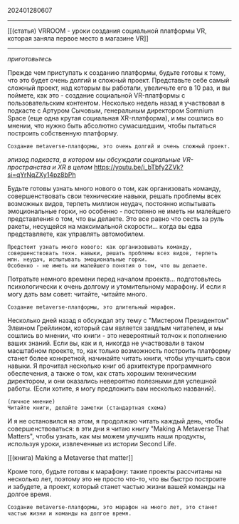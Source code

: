 202401280607
***
[[(статья) VRROOM - уроки создания социальной платформы VR, которая заняла первое место в магазине VR]]
***
*приготовьтесь*

Прежде чем приступать к созданию платформы, будьте готовы к тому, что это будет очень долгий и сложный проект. Представьте себе самый сложный проект, над которым вы работали, увеличьте его в 10 раз, и вы поймете, как это - создание социальной VR-платформы с пользовательским контентом. Несколько недель назад я участвовал в подкасте с Артуром Сычовым, генеральным директором Somnium Space (еще одна крутая социальная XR-платформа), и мы сошлись во мнении, что нужно быть абсолютно сумасшедшим, чтобы пытаться построить собственную платформу.

```
Создание metaverse-платформы, это очень долгий и очень сложный проект.
```

*эпизод подкаста, в котором мы обсуждали социальные VR-пространства и XR в целом*
https://youtu.be/i_bTbfy2ZVk?si=qYrNqZXy14pz8bPh

Будьте готовы узнать много нового о том, как организовать команду, совершенствовать свои технические навыки, решать проблемы всех возможных видов, терпеть миллион неудач, постоянно испытывать эмоциональные горки, но особенно - постоянно не иметь ни малейшего представления о том, что вы делаете. Это все равно что сесть за руль ракеты, несущейся на максимальной скорости... когда вы едва представляете, как управлять автомобилем.

```
Предстоит узнать много нового: как организовывать команду, совершенствовать техн. навыки, решать проблемы всех видов, терпеть млн. неудач, испытывать эмоциональные горки.
Особенно - не иметь ни малейшего понятия о том, что вы делаете.
```

Потратьте немного времени перед началом проекта... подготовьтесь психологически к очень долгому и утомительному марафону. И если я могу дать вам совет: читайте, читайте много.

```
Создание metaverse-платформы, это длительный марафон.
```

Несколько дней назад я обсуждал эту тему с "Мистером Президентом" Элвином Грейлином, который сам является заядлым читателем, и мы сошлись во мнении, что книги - это невероятный толчок к пополнению ваших знаний. Если вы, как и я, никогда не участвовали в таком масштабном проекте, то, как только возможность построить платформу станет более конкретной, начинайте читать книги, чтобы улучшить свои навыки. Я прочитал несколько книг об архитектуре программного обеспечения, а также о том, как стать хорошим техническим директором, и они оказались невероятно полезными для успешной работы. (Если хотите, я могу предложить вам несколько названий).

```
(личное мнение)
Читайте книги, делайте заметки (стандартная схема)
```

И я не остановился на этом, я продолжаю читать каждый день, чтобы совершенствоваться: в эти дни я читаю книгу "Making A Metaverse That Matters", чтобы узнать, как мы можем улучшить наши продукты, используя уроки, извлеченные из истории Second Life.

[[(книга) Making a Metaverse that matter]]

Кроме того, будьте готовы к марафону: такие проекты рассчитаны на несколько лет, поэтому это не просто что-то, что вы быстро построите и забудете, а проект, который станет частью жизни вашей команды на долгое время.

```
Создание metaverse-платформы, это марафон на много лет, это станет частью жизни и команды на долгое время.
```